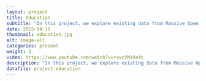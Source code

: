 ```yaml
---
layout: project
title: Education
subtitle: "In this project, we explore existing data from Massive Open Online Courses (MOOCs) at the University of Michigan to understand how individuals unable to afford a formal education perform in these courses as compared to those able to afford formal education."
date: 2015-04-15
thumbnail: education.jpg
alt: image-alt
categories: present
weight: 3
video: https://www.youtube.com/watch?v=rxwcVMsXeXc
description: "In this project, we explore existing data from Massive Open Online Courses (MOOCs) at the University of Michigan to understand how individuals unable to afford a formal education perform in these courses as compared to those able to afford formal education. I plan to extend the results of the quantitative data and conduct semi-structured interviews to understand if and how MOOCs are being used to increase employment opportunities."
datafile: project-education
---
```

